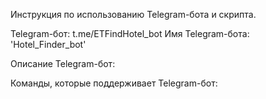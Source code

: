 Инструкция по использованию Telegram-бота и скрипта.


Telegram-бот:  t.me/ETFindHotel_bot
Имя Telegram-бота: 'Hotel_Finder_bot'

Описание Telegram-бот:

Команды, которые поддерживает Telegram-бот:
